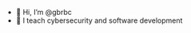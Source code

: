 - 👋 Hi, I’m @gbrbc
- 👀 I teach cybersecurity and software development

<!---
gbrbc/gbrbc is a ✨ special ✨ repository because its `README.md` (this file) appears on your GitHub profile.
You can click the Preview link to take a look at your changes.
--->
